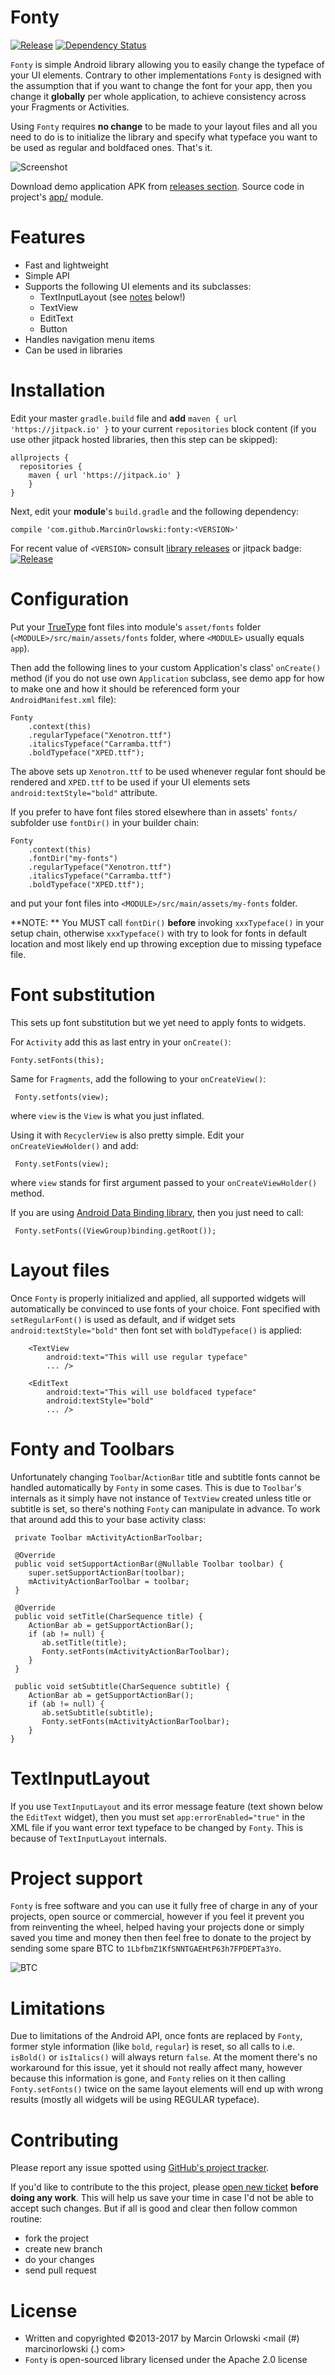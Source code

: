 Fonty
=====

 [![Release](https://jitpack.io/v/MarcinOrlowski/fonty.svg)](https://jitpack.io/#MarcinOrlowski/fonty)
 [![Dependency Status](https://dependencyci.com/github/MarcinOrlowski/Fonty/badge)](https://dependencyci.com/github/MarcinOrlowski/Fonty)

 `Fonty` is simple Android library allowing you to easily change the typeface
 of your UI elements. Contrary to other implementations `Fonty` is designed with
 the assumption that if you want to change the font for your  app, then you change
 it **globally** per whole application, to achieve consistency across your Fragments
 or Activities.

 Using `Fonty` requires **no change** to be made to your layout files and
 all you need to do is to initialize the library and specify what typeface
 you want to be used as regular and boldfaced ones. That's it.

 ![Screenshot](img/shot.png)

 Download demo application APK from [releases section](https://github.com/MarcinOrlowski/fonty/releases).
 Source code in project's [app/](https://github.com/MarcinOrlowski/fonty/tree/master/app/src/main) module.

Features
========

 - Fast and lightweight
 - Simple API
 - Supports the following UI elements and its subclasses:
   * TextInputLayout (see [notes](#textinputlayout) below!)
   * TextView
   * EditText
   * Button
 - Handles navigation menu items
 - Can be used in libraries


Installation
============

 Edit your master `gradle.build` file and **add** `maven { url 'https://jitpack.io' }` to your current
 `repositories` block content (if you use other jitpack hosted libraries, then this step can be skipped):

    allprojects {
      repositories {
        maven { url 'https://jitpack.io' }
        }
    }

 Next, edit your **module**'s `build.gradle` and the following dependency:

    compile 'com.github.MarcinOrlowski:fonty:<VERSION>'

 For recent value of `<VERSION>` consult [library releases](https://github.com/MarcinOrlowski/fonty/releases)
 or jitpack badge: [![Release](https://jitpack.io/v/MarcinOrlowski/fonty.svg)](https://jitpack.io/#MarcinOrlowski/fonty)

Configuration
=============

 Put your [TrueType](https://en.wikipedia.org/wiki/TrueType) font files into module's `asset/fonts`
 folder (`<MODULE>/src/main/assets/fonts` folder, where `<MODULE>` usually equals `app`).

 Then add the following lines to your custom Application's class' `onCreate()`
 method (if you do not use own `Application` subclass, see demo app for how
 to make one and how it should be referenced form your `AndroidManifest.xml` file):

    Fonty
        .context(this)
	    .regularTypeface("Xenotron.ttf")
	    .italicsTypeface("Carramba.ttf")
        .boldTypeface("XPED.ttf");

 The above sets up `Xenotron.ttf` to be used whenever regular font should be rendered
 and `XPED.ttf` to be used if your UI elements sets `android:textStyle="bold"` attribute.

 If you prefer to have font files stored elsewhere than in assets' `fonts/` subfolder use `fontDir()`
 in your builder chain:

    Fonty
        .context(this)
        .fontDir("my-fonts")
	    .regularTypeface("Xenotron.ttf")
	    .italicsTypeface("Carramba.ttf")
        .boldTypeface("XPED.ttf");

 and put your font files into `<MODULE>/src/main/assets/my-fonts` folder.

 **NOTE: ** You MUST call `fontDir()` **before** invoking `xxxTypeface()` in your setup chain,
 otherwise `xxxTypeface()` with try to look for fonts in default location and most likely end
 up throwing exception due to missing typeface file.


Font substitution
=================

 This sets up font substitution but we yet need to apply fonts to widgets.

 For `Activity` add this as last entry in your `onCreate()`:

    Fonty.setFonts(this);

 Same for `Fragments`, add the following to your `onCreateView()`:

     Fonty.setfonts(view);

 where `view` is the `View` is what you just inflated.

 Using it with `RecyclerView` is also pretty simple. Edit your `onCreateViewHolder()` and
 add:

     Fonty.setFonts(view);

 where `view` stands for first argument passed to your `onCreateViewHolder()` method.

 If you are using [Android Data Binding library](https://developer.android.com/topic/libraries/data-binding/index.html),
 then you just need to call:

     Fonty.setFonts((ViewGroup)binding.getRoot());


Layout files
============

 Once `Fonty` is properly initialized and applied, all supported widgets will automatically
 be convinced to use fonts of your choice. Font specified with `setRegularFont()` is used
 as default, and if widget sets `android:textStyle="bold"` then font set with `boldTypeface()`
 is applied:


        <TextView
            android:text="This will use regular typeface"
            ... />

        <EditText
            android:text="This will use boldfaced typeface"
            android:textStyle="bold"
            ... />


Fonty and Toolbars
==================

 Unfortunately changing `Toolbar`/`ActionBar` title and subtitle fonts cannot be handled automatically
 by `Fonty` in some cases. This is due to `Toolbar`'s internals as it simply have not instance of `TextView`
 created unless title or subtitle is set, so there's nothing `Fonty` can manipulate in advance.
 To work that around add this to your base activity class:

     private Toolbar mActivityActionBarToolbar;

     @Override
     public void setSupportActionBar(@Nullable Toolbar toolbar) {
        super.setSupportActionBar(toolbar);
        mActivityActionBarToolbar = toolbar;
     }

     @Override
     public void setTitle(CharSequence title) {
        ActionBar ab = getSupportActionBar();
        if (ab != null) {
           ab.setTitle(title);
           Fonty.setFonts(mActivityActionBarToolbar);
        }
     }

     public void setSubtitle(CharSequence subtitle) {
        ActionBar ab = getSupportActionBar();
        if (ab != null) {
           ab.setSubtitle(subtitle);
           Fonty.setFonts(mActivityActionBarToolbar);
        }
    }


TextInputLayout
===============

 If you use `TextInputLayout` and its error message feature (text shown below the `EditText` widget),
 then you must set `app:errorEnabled="true"` in the XML file if you want error text typeface to be
 changed by `Fonty`. This is because of `TextInputLayout` internals.


Project support
===============

 `Fonty` is free software and you can use it fully free of charge in any of your projects, open source or
 commercial, however if you feel it prevent you from reinventing the wheel, helped having your projects
 done or simply saved you time and money  then then feel free to donate to the project by sending some
 spare BTC to `1LbfbmZ1KfSNNTGAEHtP63h7FPDEPTa3Yo`.

 ![BTC](img/btc.png)


Limitations
===========

 Due to limitations of the Android API, once fonts are replaced by `Fonty`, former style information
 (like `bold`, `regular`) is reset, so all calls to i.e. `isBold()` or `isItalics()` will always
 return `false`. At the moment there's no workaround for this issue, yet it should not really
 affect many, however because this information is gone, and `Fonty` relies on it then calling
 `Fonty.setFonts()` twice on the same layout elements will end up with wrong results (mostly
 all widgets will be using REGULAR typeface).


Contributing
============

 Please report any issue spotted using [GitHub's project tracker](https://github.com/MarcinOrlowski/fonty/issues).

 If you'd like to contribute to the this project, please [open new ticket](https://github.com/MarcinOrlowski/fonty/issues)
 **before doing any work**. This will help us save your time in case I'd not be able to accept such changes. But if all is good and
 clear then follow common routine:

  * fork the project
  * create new branch
  * do your changes
  * send pull request


License
=======

  * Written and copyrighted &copy;2013-2017 by Marcin Orlowski <mail (#) marcinorlowski (.) com>
  * `Fonty` is open-sourced library licensed under the Apache 2.0 license
